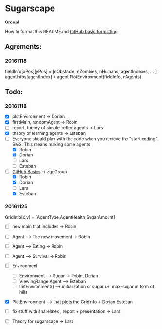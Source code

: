 # Sugarscape
**Group1**

How to format this README.md
[GitHub basic formatting](https://help.github.com/articles/basic-writing-and-formatting-syntax/)

## Agrements:
### 20161118
fieldInfo[xPos][yPos] = [nObstacle, nZombies, nHumans, agentIndexes, ... ]
agentInfos[agentIndex] = agent
PlotEnvironment(fieldInfo, nAgents) 


## Todo:
### 20161118
- [x] plotEnvironment -> Dorian
- [x] firstMain, randomAgent -> Robin 
- [ ] report, theory of simple-reflex agents -> Lars
- [x] theory of learning agents -> Esteban
- [ ] Everyone should play with the code when you recieve the "start coding" SMS. This means making some agents
  - [x] Robin
  - [x] Dorian
  - [ ] Lars
  - [ ] Esteban  
- [ ] [GitHub Basics](https://try.github.io/levels/1/challenges/1) -> zggGroup
  - [x] Robin
  - [x] Dorian
  - [ ] Lars
  - [x] Esteban   

### 20161125
GridInfo[x,y] = [AgentType,AgentHealth,SugarAmount]
- [ ] new main that includes  -> Robin 
- [ ] Agent --> The new movement -> Robin 
- [ ] Agent --> Eating -> Robin
- [ ] Agent --> Survival -> Robin
- [ ] Environment
  - [ ] Environment --> Sugar -> Robin, Dorian
  - [ ] ViewingRange Agent --> Esteban
  - [ ] InitEnvironment() --> initialization of sugar i.e. max-sugar in form of hills
- [x] PlotEnvironment --> that plots the GridInfo-> Dorian Esteban
- [ ] fix stuff with sharelatex , report + presentation -> Lars
- [ ] Theory for sugarscape -> Lars 





